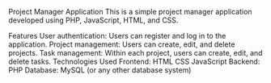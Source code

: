 Project Manager Application
This is a simple project manager application developed using PHP, JavaScript, HTML, and CSS.

Features
User authentication: Users can register and log in to the application.
Project management: Users can create, edit, and delete projects.
Task management: Within each project, users can create, edit, and delete tasks.
Technologies Used
Frontend:
HTML
CSS
JavaScript
Backend:
PHP
Database:
MySQL (or any other database system)
